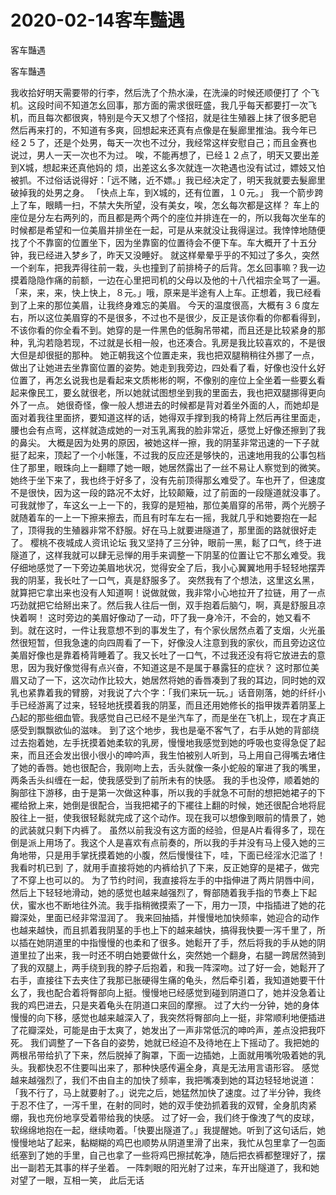 # 2020-02-14客车豔遇



客车豔遇



客车豔遇


我收拾好明天需要带的行李，然后洗了个热水澡，在洗澡的时候还顺便打了 个飞机。这段时间不知道怎幺回事，那方面的需求很旺盛，我几乎每天都要打一次飞 机，而且每次都很爽，特别是今天又想了个怪招，就是往生殖器上抹了很多肥皂 然后再来打的，不知道有多爽，回想起来还真有点像是在髮廊里推油。我今年已 经２５了，还是个处男，每天一次也不过分，我经常这样安慰自己；而且金赛也 说过，男人一天一次也不为过。 唉，不能再想了，已经１２点了，明天又要出差到X城，想起来还真他妈的 烦，出差这幺多次就连一次艳遇也没有试过，嫖妓又怕被抓。不过俗话说得好：「远不赌，近不嫖。」我已经决定了，明天我就要去髮廊里破掉我的处男之身。 「快点上车，到X城的，还有位置，１０元。」 我一个箭步跨上了车，眼睛一扫，不禁大失所望，没有美女，唉，怎幺每次都是这样？ 车上的座位是分左右两列的，而且都是两个两个的座位并排连在一的，所以我每次坐车的时候都是希望和一位美眉并排坐在一起，可是从来就没让我得逞过。我悻悻地随便找了个不靠窗的位置坐下，因为坐靠窗的位置待会不便下车。车大概开了十五分钟，我已经进入梦乡了，昨天又没睡好。  就这样晕晕乎乎的不知过了多久，突然一个剎车，把我弄得往前一栽，头也撞到了前排椅子的后背。怎幺回事嘛？我一边摸着隐隐作痛的前额，一边在心里把司机的父母以及他的十八代祖宗全骂了一遍。「来，来，来，快上快上，８元。」哦，原来是半途有人上车。正想着，我已经看到了上来的那位美眉，让我终身难忘的美眉。 今天的温度很高，大概有３６度左右，所以这位美眉穿的不是很多，不过也不是很少，反正是该你看的你都看得到，不该你看的你全看不到。她穿的是一件黑色的低胸吊带裙，而且还是比较紧身的那种，乳沟若隐若现，不过就是长相一般，也还凑合。乳房是我比较喜欢的，不是很大但是却很挺的那种。 她正朝我这个位置走来，我也把双腿稍稍往外挪了一点，做出了让她进去坐靠窗位置的姿势。她走到我旁边，四处看了看，好像也没什幺好位置了，再怎幺说我也是看起来文质彬彬的啊，不像别的座位上全坐着一些要幺看起来像民工，要幺就很老，所以她就试图想坐到我的里面去，我也把双腿挪得更向外了一点。  她很奇怪，像一般人想进去的时候都是背对着坐外面的人，而她却是面对着我往里面挤，要知道这样的话，她得双手撑到我的椅背上然后再往里面走，腰也会有点弯，这样就造成她的一对玉乳离我的脸非常近，感觉上好像还擦到了我的鼻尖。 大概是因为处男的原因，被她这样一擦，我的阴茎非常迅速的一下子就挺了起来，顶起了一个小帐篷，不过我的反应还是够快的，迅速地用我的公事包档住了那里，眼珠向上一翻瞟了她一眼，她居然露出了一丝不易让人察觉到的微笑。 她终于坐下来了，我也终于好多了，没有先前顶得那幺难受了。车也开了，但速度不是很快，因为这一段的路况不太好，比较颠簸，过了前面的一段隧道就没事了。可我就惨了，车这幺一上一下的，我穿的是短袖，那位美眉穿的吊带，两个光膀子就随着车的一上一下擦来擦去，而且有时车左右一摇，我就几乎和她要抱在一起了，顶得我的生殖器非常不舒服。好在马上就要进隧道了，那里面的路就很好走了。 樱桃不夜城成人资讯论坛 我又坚持了三分钟，眼前一黑，鬆了口气，终于进隧道了，这样我就可以肆无忌惮的用手来调整一下阴茎的位置让它不那幺难受。我仔细地感觉了一下旁边美眉地状况，觉得安全了后，我小心翼翼地用手轻轻地摆弄我的阴茎，我长吐了一口气，真是舒服多了。 突然我有了个想法，这里这幺黑，就算把它拿出来也没有人知道啊！说做就做，我非常小心地拉开了拉链，用了一点巧劲就把它给掰出来了。然后我人往后一倒，双手抱着后脑勺，啊，真是舒服且凉快着啊！ 这时旁边的美眉好像动了一动，吓了我一身冷汗，不会的，她又看不到。就在这时，一件让我意想不到的事发生了，有个家伙居然点着了支烟，火光虽然很短暂，但我急速的向四周看了一下，好像没人注意到我的家伙，而且旁边这位美眉好像也是靠着椅背睡着了。我又长吐了一口气，不过我还没有将它放进去的意思，因为我好像觉得有点兴奋，不知道这是不是属于暴露狂的症状？ 这时那位美眉又动了一下，这次动作比较大，她居然将她的香唇凑到了我的耳边，同时她的双乳也紧靠着我的臂膀，对我说了六个字：「我们来玩一玩。」话音刚落，她的纤纤小手已经游离了过来，轻轻地抚摸着我的阴茎，而且还用她修长的指甲拨弄着阴茎上凸起的那些细血管。我感觉自己已经不是坐汽车了，而是坐在飞机上，现在才真正感受到飘飘欲仙的滋味。 到了这个地步，我也是毫不客气了，右手从她的背部绕过去抱着她，左手抚摸着她柔软的乳房，慢慢地我感觉到她的呼吸也变得急促了起来，而且还会发出很小很小的呻吟声，我生怕被别人听到，马上用自己得嘴去堵住了她的香唇。她也很配合，我刚吻上去，舌头就像一条小蛇般的窜进了我的嘴里，两条舌头纠缠在一起，使我感受到了前所未有的快感。 我的手也没停，顺着她的胸部往下游移，由于是第一次做这种事，所以我的手就急不可耐的想把她裙子的下襬给掀上来，她倒是很配合，当我把裙子的下襬往上翻的时候，她还很配合地将屁股往上一挺，使我很轻鬆就完成了这个动作。现在我可以想像到眼前的情景了，她的武装就只剩下内裤了。 虽然以前我没有这方面的经验，但是A片看得多了，现在倒是派上用场了。我这个人是喜欢有点前奏的，所以我的手并没有马上侵入她的三角地带，只是用手掌抚摸着她的小腹，然后慢慢往下，哇，下面已经淫水氾滥了！我看时机已到 了，就用手直接将她的内裤给扒了下来，反正她穿的是裙子，做完了不穿上也可以的。 为了节约时间，我直接将左手的中指伸进了两片阴唇中间，然后上下轻轻地滑动，她的感觉也越来越强烈了，臀部随着我手指的节奏上下起伏，蜜水也不断地往外流。我手指稍微摸索了一下，用力一顶，中指插进了她的花瓣深处，里面已经非常湿润了。 我来回抽插，并慢慢地加快频率，她迎合的动作也越来越快，而且抓着我阴茎的手也上下的越来越快，搞得我快要一泻千里了，所以插在她阴道里的中指慢慢的也柔和了很多。她鬆开了手，然后将我的手从她的阴道里拉了出来，我一时还不明白她要做什幺，突然她一个翻身，右腿一跨居然骑到了我的双腿上，两手绕到我的脖子后抱着，和我一阵深吻。过了好一会，她鬆开了右手，直接往下去夹住了我那已胀硬得生痛的龟头，然后牵引着，我知道她要干什幺了，我也配合着将臀部向上挺。慢慢地已经感觉到碰到阴道口了，她并没急着让我的鸡巴进去，只是夹着龟头在阴道口来回的摩擦。 过了大约一分钟，她的身体慢慢的向下移，感觉也越来越深入了，我突然将臀部向上一挺，非常顺利地便插进了花瓣深处，可能是由于太爽了，她发出了一声非常低沉的呻吟声，差点没把我吓死。 我们调整了一下各自的姿势，她就已经迫不及待地在上下摇动了。我把她的两根吊带给扒了下来，然后脱掉了胸罩，下面一边插她，上面就用嘴吮吸着她的乳头。我都快忍不住要叫出来了，那种快感传遍全身，真是无法用言语形容。  感觉越来越强烈了，我们不由自主的加快了频率，我把嘴凑到她的耳边轻轻地说道：「我不行了，马上就要射了。」说完之后，她猛然加快了速度。过了半分钟，我终于忍不住了，一泻千里，在射的同时，她的双手使劲抓着我的双臂，全身肌肉紧绷，我也充份地享受着带给我的快感。 过了好一会，我们终于像洩了气的皮球，软绵绵地抱在一起，继续吻着。「快要出隧道了。」我提醒她。听到了这句话后，她慢慢地站了起来，黏糊糊的鸡巴也顺势从阴道里滑了出来，我忙从包里拿了一包面纸塞到了她的手里，自己也拿了一些将鸡巴擦拭乾净，随后把衣裤都整理好了，摆出一副若无其事的样子坐着。 一阵刺眼的阳光射了过来，车开出隧道了，我和她对望了一眼，互相一笑， 此后无话
            

